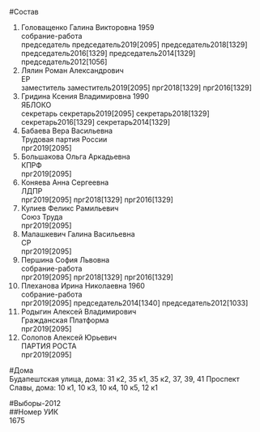 #Состав  
1. Головащенко Галина Викторовна 1959  
    собрание-работа  
    председатель председатель2019[2095] председатель2018[1329] председатель2016[1329] председатель2014[1329] председатель2012[1056]  
2. Лялин Роман Александрович  
    ЕР  
    заместитель заместитель2019[2095] прг2018[1329] прг2016[1329]  
3. Гридина Ксения Владимировна 1990  
    ЯБЛОКО  
    секретарь секретарь2019[2095] секретарь2018[1329] секретарь2016[1329] секретарь2014[1329]  
4. Бабаева Вера Васильевна  
    Трудовая партия России  
    прг2019[2095]  
5. Большакова Ольга Аркадьевна  
    КПРФ  
    прг2019[2095]  
6. Коняева Анна Сергеевна  
    ЛДПР  
    прг2019[2095] прг2018[1329] прг2016[1329]  
7. Кулиев Феликс Рамильевич  
    Союз Труда  
    прг2019[2095]  
8. Малашкевич Галина Васильевна  
    СР  
    прг2019[2095]  
9. Першина София Львовна  
    собрание-работа  
    прг2019[2095] прг2018[1329] прг2016[1329]  
10. Плеханова Ирина Николаевна 1960  
    собрание-работа  
    прг2019[2095] председатель2014[1340] председатель2012[1033]  
11. Родыгин Алексей Владимирович  
    Гражданская Платформа  
    прг2019[2095]  
12. Солопов Алексей Юрьевич  
    ПАРТИЯ РОСТА  
    прг2019[2095]  
  
#Дома  
Будапештская улица, дома: 31 к2, 35 к1, 35 к2, 37, 39, 41 Проспект Славы, дома: 10 к1, 10 к3, 10 к4, 10 к5, 12 к1  
  
#Выборы-2012  
##Номер УИК  
1675  
